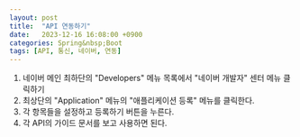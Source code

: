 ```yaml
---
layout: post
title:  "API 연동하기"
date:   2023-12-16 16:08:00 +0900
categories: Spring&nbsp;Boot
tags: [API, 통신, 네이버, 연동]
---
```


1. 네이버 메인 최하단의 "Developers" 메뉴 목록에서 "네이버 개발자" 센터 메뉴 클릭하기
2. 최상단의 "Application" 메뉴의 "애플리케이션 등록" 메뉴를 클릭한다.
3. 각 항목들을 설정하고 등록하기 버튼을 누른다.
4. 각 API의 가이드 문서를 보고 사용하면 된다.